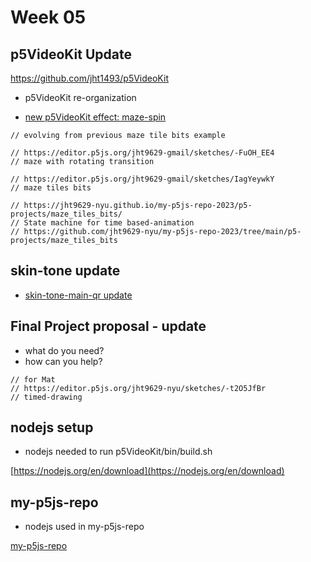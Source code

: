 # Week 05

## p5VideoKit Update

https://github.com/jht1493/p5VideoKit

- p5VideoKit re-organization

- [new p5VideoKit effect: maze-spin](https://jht1493.net/p5VideoKit/demo/index.html?u=4&d=settings/2x2-maze-spin-cycle-0-1-2.json)

```
// evolving from previous maze tile bits example

// https://editor.p5js.org/jht9629-gmail/sketches/-FuOH_EE4
// maze with rotating transition

// https://editor.p5js.org/jht9629-gmail/sketches/IagYeywkY
// maze tiles bits

// https://jht9629-nyu.github.io/my-p5js-repo-2023/p5-projects/maze_tiles_bits/
// State machine for time based-animation
// https://github.com/jht9629-nyu/my-p5js-repo-2023/tree/main/p5-projects/maze_tiles_bits

```

## skin-tone update

- [skin-tone-main-qr update](hhttps://jht1493.net/p5VideoKit/demo/index.html?u=8&d=settings/skin-tone-main-qr.json)

## Final Project proposal - update

- what do you need?
- how can you help?

```
// for Mat
// https://editor.p5js.org/jht9629-nyu/sketches/-t2O5JfBr
// timed-drawing
```

## nodejs setup

- nodejs needed to run p5VideoKit/bin/build.sh

[https://nodejs.org/en/download](https://nodejs.org/en/download)

## my-p5js-repo

- nodejs used in my-p5js-repo

[my-p5js-repo](https://github.com/jht9629-nyu/my-p5js-repo-2023)
